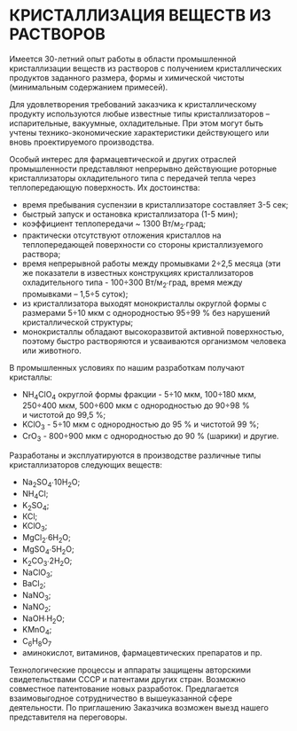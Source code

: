 # КРИСТАЛЛИЗАЦИЯ ВЕЩЕСТВ ИЗ РАСТВОРОВ

Имеется 30-летний опыт работы в области промышленной кристаллизации веществ из
растворов с получением кристаллических продуктов заданного размера, формы и химической
чистоты (минимальным содержанием примесей).

Для удовлетворения требований заказчика к кристаллическому продукту используются
любые известные типы кристаллизаторов – испарительные, вакуумные, охладительные. При
этом могут быть учтены технико-экономические характеристики действующего или вновь
проектируемого производства.

Особый интерес для фармацевтической и других отраслей промышленности представляют
непрерывно действующие роторные кристаллизаторы охладительного типа с&nbsp;передачей тепла
через теплопередающую поверхность. Их достоинства:
- время пребывания суспензии в кристаллизаторе составляет 3-5&nbsp;сек;
- быстрый запуск и остановка кристаллизатора (1-5&nbsp;мин);
- коэффициент теплопередачи ~&nbsp;1300&nbsp;Вт/м<sub>2</sub>∙град;
- практически отсутствуют отложения кристаллов на теплопередающей поверхности со
стороны кристаллизуемого раствора;
- время непрерывной работы между промывками 2÷2,5&nbsp;месяца
(эти же показатели в известных конструкциях кристаллизаторов охладительного
типа - 100÷300&nbsp;Вт/м<sub>2</sub>∙град, время между промывками – 1,5÷5&nbsp;суток);
- из кристаллизатора выходят монокристаллы округлой формы с размерами 5÷10&nbsp;мкм с
однородностью 95÷99&nbsp;% без нарушений кристаллической структуры;
- монокристаллы обладают высокоразвитой активной поверхностью, поэтому быстро растворяются и усваиваются организмом человека или животного.

В промышленных условиях по нашим разработкам получают кристаллы:
- NH<sub>4</sub>ClO<sub>4</sub> округлой формы фракции - 5÷10&nbsp;мкм, 100÷180&nbsp;мкм, 250÷400&nbsp;мкм, 500÷600&nbsp;мкм
с однородностью до&nbsp;90÷98&nbsp;% и&nbsp;чистотой до&nbsp;99,5&nbsp;%;
- KClO<sub>3</sub> - 5÷10&nbsp;мкм с однородностью до&nbsp;95&nbsp;% и&nbsp;чистотой 99&nbsp;%;
- CrO<sub>3</sub> - 800÷900&nbsp;мкм с однородностью до&nbsp;90&nbsp;% (шарики) и другие.

Разработаны и эксплуатируются в производстве различные типы кристаллизаторов следующих веществ:
- Na<sub>2</sub>SO<sub>4</sub>∙10H<sub>2</sub>O;
- NH<sub>4</sub>Cl;
- K<sub>2</sub>SO<sub>4</sub>;
- КСl;
- KClO<sub>3</sub>;
- MgCl<sub>2</sub>∙6H<sub>2</sub>O;
- MgSO<sub>4</sub>∙5H<sub>2</sub>O;
- K<sub>2</sub>CO<sub>3</sub>∙2H<sub>2</sub>O;
- NaClO<sub>3</sub>;
- BaCl<sub>2</sub>;
- NaNO<sub>3</sub>;
- NaNO<sub>2</sub>;
- NaOH∙H<sub>2</sub>O;
- KMnO<sub>4</sub>;
- C<sub>6</sub>H<sub>8</sub>O<sub>7</sub>
- аминокислот, витаминов, фармацевтических препаратов и пр.

Технологические процессы и аппараты защищены авторскими свидетельствами СССР и патентами других стран.
Возможно совместное патентование новых разработок.
Предлагается взаимовыгодное сотрудничество в вышеуказанной сфере деятельности.
По приглашению Заказчика возможен выезд нашего представителя на переговоры.
